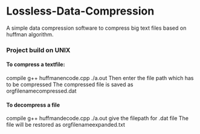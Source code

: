 # Lossless-Data-Compression
A simple data compression software to compress big text files based on huffman algorithm.
### Project build on UNIX
#### To compress a textfile:
compile
g++ huffmanencode.cpp
./a.out
Then enter the file path which has to be compressed
The compressed file is saved as orgfilenamecompressed.dat
#### To decompress a file
compile
g++ huffmandecode.cpp
./a.out
give the filepath for .dat file
The file will be restored as orgfilenameexpanded.txt
